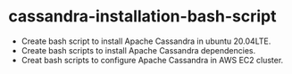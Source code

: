 # cassandra-installation-bash-script
* Create bash script to install Apache Cassandra in ubuntu 20.04LTE. 
* Create bash scripts to install Apache Cassandra dependencies.
* Creat bash scripts to configure Apache Cassandra in AWS EC2 cluster.
